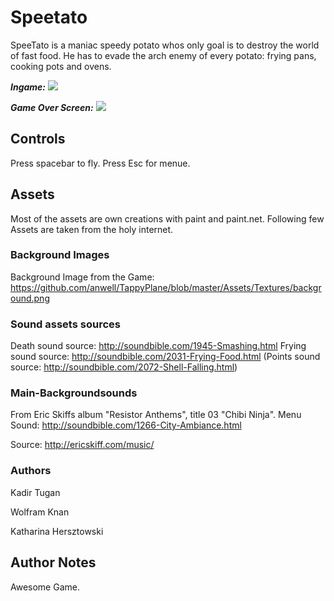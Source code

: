 # Speetato

SpeeTato is a maniac speedy potato whos only goal is to destroy the world of fast food. He has to evade the arch enemy of every potato: frying pans, cooking pots and ovens.

___Ingame:___
![](http://i.imgur.com/K5gDirk.png)

___Game Over Screen:___
![](http://i.imgur.com/aTqYBSa.png)


## Controls
Press spacebar to fly.
Press Esc for menue.

## Assets
Most of the assets are own creations with paint and paint.net. Following few Assets are taken from the holy internet.

### Background Images
Background Image from the Game:
https://github.com/anwell/TappyPlane/blob/master/Assets/Textures/background.png



### Sound assets sources
Death sound source:   http://soundbible.com/1945-Smashing.html
Frying sound source:  http://soundbible.com/2031-Frying-Food.html
(Points sound source: http://soundbible.com/2072-Shell-Falling.html)

### Main-Backgroundsounds
From Eric Skiffs album "Resistor Anthems", 
title 03 "Chibi Ninja".
Menu Sound: http://soundbible.com/1266-City-Ambiance.html

Source: http://ericskiff.com/music/

### Authors
Kadir Tugan

Wolfram Knan 

Katharina Hersztowski

## Author Notes
Awesome Game.
